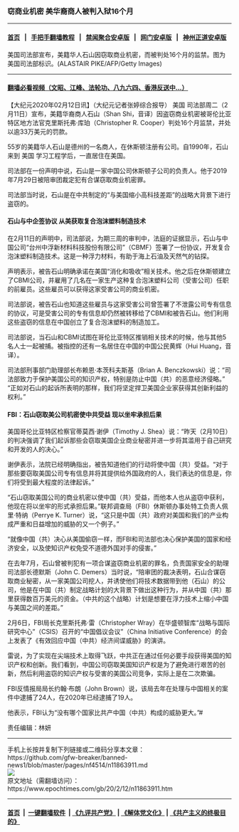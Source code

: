 ### 窃商业机密 美华裔商人被判入狱16个月
------------------------

#### [首页](https://github.com/gfw-breaker/banned-news1/blob/master/README.md) &nbsp;&nbsp;|&nbsp;&nbsp; [手把手翻墙教程](https://github.com/gfw-breaker/guides/wiki) &nbsp;&nbsp;|&nbsp;&nbsp; [禁闻聚合安卓版](https://github.com/gfw-breaker/bn-android) &nbsp;&nbsp;|&nbsp;&nbsp; [网门安卓版](https://github.com/oGate2/oGate) &nbsp;&nbsp;|&nbsp;&nbsp; [神州正道安卓版](https://github.com/SzzdOgate/update) 



<div><img alt="" class="aligncenter wp-post-image" src="https://i.epochtimes.com/assets/uploads/2020/02/GettyImages-1157263220-600x400-1.jpg"/>
<div class="red16 caption">
 美国司法部宣布，美籍华人石山因窃取商业机密，而被判处16个月的监禁。图为美国司法部标识。(ALASTAIR PIKE/AFP/Getty Images)
</div>
</div><hr/>

#### [翻墙必看视频（文昭、江峰、法轮功、八九六四、香港反送中...）](https://github.com/gfw-breaker/banned-news1/blob/master/pages/link3.md)

<div><p>
 【大纪元2020年02月12日讯】（大纪元记者张婷综合报导）
 <ok href="https://www.epochtimes.com/gb/tag/%E7%BE%8E%E5%9B%BD.html">
  美国
 </ok>
 司法部周二（2月11日）宣布，美籍华裔商人石山（Shan Shi，音译）因盗窃商业机密被哥伦比亚特区地方法官克里斯托弗‧库珀（Christopher R. Cooper）判处16个月监禁，并处以逾33万美元的罚款。
</p>
<p>
 55岁的美籍华人石山是德州的一名商人，在休斯顿注册有公司。自1990年，石山来到
 <ok href="https://www.epochtimes.com/gb/tag/%E7%BE%8E%E5%9B%BD.html">
  美国
 </ok>
 学习工程学后，一直居住在美国。
</p>
<p>
 司法部在一份声明中说，石山是一家中国公司休斯顿子公司的负责人。他于2019年7月29日被陪审团裁定犯有合谋窃取商业机密罪。
</p>
<p>
 司法部当时说，石山是在中共制定的“与美国缩小高科技差距”的战略大背景下进行盗窃的。
</p>
<h4>
 石山与中企签协议 从美获取复合泡沫塑料制造技术
</h4>
<p>
 在2月11日的声明中，司法部说，为期三周的审判中，法庭的证据显示，石山与中国公司“台州中浮新材料科技股份有限公司”（CBMF）签署了一份协议，开发复合泡沫塑料制造技术。这是一种浮力材料，有助于海上石油及天然气的钻探。
</p>
<p>
 声明表示，被告石山明确承诺在美国“消化和吸收”相关技术。他之后在休斯顿建立了CBMI公司，并雇用了几名在一家生产这种复合泡沫塑料公司（受害公司）任职的前雇员。这些雇员可以获得这家受害公司的商业机密。
</p>
<p>
 司法部说，被告石山也知道这些雇员与这家受害公司曾签署了不泄露公司专有信息的协议，可是受害公司的专有信息却仍然被转移给了CBMI和被告石山。他们利用这些盗窃的信息在中国创立了复合泡沫塑料的制造加工。
</p>
<p>
 司法部说，当石山和CBMI试图在哥伦比亚特区推销相关技术的时候，他与其他5名人士一起被捕。被指控的还有一名居住在中国的中国公民黄辉（Hui Huang，音译）。
</p>
<p>
 司法部刑事部门助理部长布赖恩‧本茨科夫斯基（Brian A. Benczkowski）说：“司法部致力于保护美国公司的知识产权，特别是防止中国（共）的恶意经济侵略。” “正如对石山的起诉所表明的那样，我们将坚定捍卫美国企业家获得其创新利益的权利。”
</p>
<h4>
 FBI：石山窃取美公司机密使中共受益 现以坐牢承担后果
</h4>
<p>
 美国哥伦比亚特区检察官蒂莫西‧谢伊（Timothy J. Shea）说：“昨天（2月10日）的判决强调了我们起诉那些会窃取美国企业商业秘密并进一步将其滥用于自己研究和开发的人的决心。”
</p>
<p>
 谢伊表示，法院已经明确指出，被告知道他们的行动将使中国（共）受益。“对于那些要窃取美国公司专有信息并将其提供给外国政府的人，我们表达的信息是，你们将受到最大程度的法律起诉。”
</p>
<p>
 “石山窃取美国公司的商业机密以使中国（共）受益，而他本人也从盗窃中获利，他现在将以坐牢的形式承担后果。”联邦调查局（FBI）休斯顿办事处特工负责人佩里‧特纳（Perrye K. Turner）说，“这只是中国（共）政府对美国和我们的产业构成严重和日益增加的威胁的又一个例子。”
</p>
<p>
 “就像中国（共）决心从美国偷窃一样，而FBI和司法部也决心保护美国的国家和经济安全，以及使知识产权免受不道德外国对手的侵害。”
</p>
<p>
 在去年7月，石山曾被判犯有一项合谋盗窃商业机密的罪名，负责国家安全的助理司法部长德默斯（John C. Demers）当时说，“陪审团的裁决表明，石山合谋窃取商业秘密，从一家美国公司挖人，并诱使他们将技术数据带到他（石山）的公司，他是在中国（共）制定战略计划的大背景下做出这种行为，并从中国（共）那里获得数百万美元的资金。（中共的这个战略）计划是想要在浮力技术上缩小中国与美国之间的差距。”
</p>
<p>
 2月6日，FBI局长克里斯托弗‧雷（Christopher Wray）在华盛顿智库“战略与国际研究中心”（CSIS）召开的“中国倡议会议”（China Initiative Conference）的会上发表了《有效回应中国（中共）经济间谍威胁》的演讲。
</p>
<p>
 雷说，为了实现在尖端技术上取得飞跃，中共正在通过任何必要手段获得美国的知识产权和创新。我们看到，中国公司窃取美国知识产权是为了避免进行艰苦的创新，然后利用盗窃的知识产权与受害的美国公司竞争，实际上是在二次欺骗。
</p>
<p>
 FBI反情报局局长约翰‧布朗（John Brown）说，该局去年在处理与中国相关的案件中逮捕了24人，在2020年已经逮捕了19人。
</p>
<p>
 他表示，FBI认为“没有哪个国家比共产中国（中共）构成的威胁更大。”#
</p>
<p>
 责任编辑：林妍
</p>
</div>
<hr/>
手机上长按并复制下列链接或二维码分享本文章：<br/>
https://github.com/gfw-breaker/banned-news1/blob/master/pages/nf4514/n11863911.md <br/>
<a href='https://github.com/gfw-breaker/banned-news1/blob/master/pages/nf4514/n11863911.md'><img src='https://github.com/gfw-breaker/banned-news1/blob/master/pages/nf4514/n11863911.md.png'/></a> <br/>
原文地址（需翻墙访问）：https://www.epochtimes.com/gb/20/2/12/n11863911.htm


------------------------
#### [首页](https://github.com/gfw-breaker/banned-news1/blob/master/README.md) &nbsp;|&nbsp; [一键翻墙软件](https://github.com/gfw-breaker/nogfw/blob/master/README.md) &nbsp;| [《九评共产党》](https://github.com/gfw-breaker/9ping.md/blob/master/README.md#九评之一评共产党是什么) | [《解体党文化》](https://github.com/gfw-breaker/jtdwh.md/blob/master/README.md) | [《共产主义的终极目的》](https://github.com/gfw-breaker/gczydzjmd.md/blob/master/README.md)


<img src='http://gfw-breaker.win/banned-news/pages/nf4514/n11863911.md' width='0px' height='0px'/>
